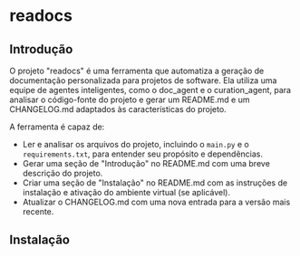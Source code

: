 # readocs

## Introdução
O projeto "readocs" é uma ferramenta que automatiza a geração de documentação personalizada para projetos de software. Ela utiliza uma equipe de agentes inteligentes, como o doc_agent e o curation_agent, para analisar o código-fonte do projeto e gerar um README.md e um CHANGELOG.md adaptados às características do projeto.

A ferramenta é capaz de:

- Ler e analisar os arquivos do projeto, incluindo o `main.py` e o `requirements.txt`, para entender seu propósito e dependências.
- Gerar uma seção de "Introdução" no README.md com uma breve descrição do projeto.
- Criar uma seção de "Instalação" no README.md com as instruções de instalação e ativação do ambiente virtual (se aplicável).
- Atualizar o CHANGELOG.md com uma nova entrada para a versão mais recente.

## Instalação
